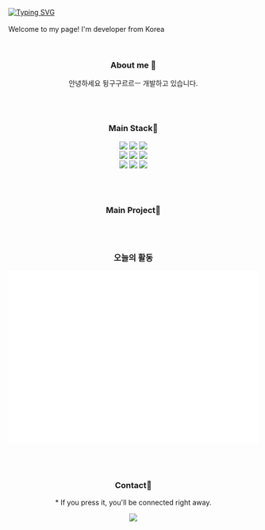 
[![Typing SVG](https://readme-typing-svg.demolab.com?font=Rubik+Mono+One&size=50&duration=4000&pause=1000&color=000000&center=true&repeat=false&width=1000&height=70&lines=Hello+I'm+Minju)](https://git.io/typing-svg)
<br/> <br/> 
Welcome to my page!
I'm developer from Korea

<br/> 
<div align=center><h3>About me 👋</h3></div>
  <p align=center>
    안녕하세요 뒹구구르르ㅡ 개발하고 있습니다.
  </p>

<br/> <br/> 
<div align=center><h3>Main Stack👻</h3></div>
<div align=center> 
  <img src="https://img.shields.io/badge/java-007396?style=for-the-badge&logo=java&logoColor=white"> 
  <img src="https://img.shields.io/badge/python-3776AB?style=for-the-badge&logo=python&logoColor=white"> 
  <img src="https://img.shields.io/badge/kotlin-7F52FF?style=for-the-badge&logo=kotlin&logoColor=white"> 
<br>
  <img src="https://img.shields.io/badge/html5-E34F26?style=for-the-badge&logo=html5&logoColor=white"> 
  <img src="https://img.shields.io/badge/css-1572B6?style=for-the-badge&logo=css3&logoColor=white"> 
  <img src="https://img.shields.io/badge/javascript-F7DF1E?style=for-the-badge&logo=javascript&logoColor=black"> 
<br>
  <img src="https://img.shields.io/badge/react-61DAFB?style=for-the-badge&logo=react&logoColor=black"> 
  <img src="https://img.shields.io/badge/node.js-339933?style=for-the-badge&logo=Node.js&logoColor=white">
  <img src="https://img.shields.io/badge/github-181717?style=for-the-badge&logo=github&logoColor=white">
</div>

<br/> <br/> 
<div align=center><h3>Main Project🌱</h3></div>
<div align=center> 


 
</div>

<br/> <br/> 
<div align=center><h3>오늘의 활동</h3></div>

![Metrics](https://raw.githubusercontent.com/illustermin/illustermin/main/metrics.plugin.isocalendar.fullyear.svg)


<br/> <br/> 
<div align=center><h3>Contact📮</h3></div>
<p align=center>* If you press it, you'll be connected right away.</p>

<span align=center>
    <div align=center>
  <img src="https://img.shields.io/badge/instagram-E4405F?style=for-the-badge&logo=instagram&logoColor=white"> 
        <a href="https://www.instagram.com/h_min.___/">
  </a></div>
</span>








<!---
Find-illustermin is a ✨ special ✨ repository because its `README.md` (this file) appears on your GitHub profile.
You can click the Preview link to take a look at your changes.
--->

